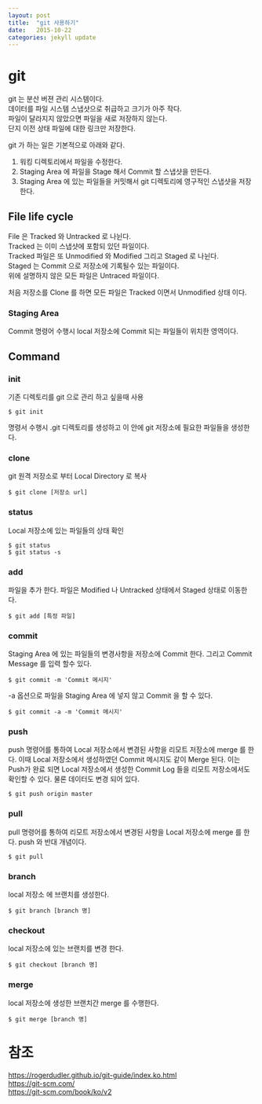 ```yaml
---
layout: post
title:  "git 사용하기"
date:   2015-10-22
categories: jekyll update
---
```


# git
git 는 분산 버젼 관리 시스템이다.  
데이터를 파일 시스템 스냅샷으로 취급하고 크기가 아주 작다.  
파일이 달라지지 않았으면 파일을 새로 저장하지 않는다.  
단지 이전 상태 파일에 대한 링크만 저장한다.

git 가 하는 일은 기본적으로 아래와 같다.  
1. 워킹 디렉토리에서 파일을 수정한다.  
2. Staging Area 에 파일을 Stage 해서 Commit 할 스냅샷을 만든다.  
3. Staging Area 에 있는 파일들을 커밋해서 git 디렉토리에 영구적인 스냅샷을 저장한다.

## File life cycle
File 은 Tracked 와 Untracked 로 나뉜다.  
Tracked  는 이미 스냅샷에 포함되 있던 파일이다.  
Tracked 파일은 또 Unmodified 와 Modified 그리고 Staged 로 나뉜다.  
Staged 는 Commit 으로 저장소에 기록될수 있는 파일이다.  
위에 설명하지 않은 모든 파일은 Untraced 파일이다.  

처음 저장소를  Clone 를 하면 모든 파일은 Tracked 이면서 Unmodified 상태 이다.

### Staging Area
Commit 명령어 수행시 local 저장소에 Commit 되는 파일들이 위치한 영역이다.

## Command

### init
기존 디렉토리를 git 으로 관리 하고 싶을때 사용

```
$ git init
```
명령서 수행시 .git 디렉토리를 생성하고 이 안에 git 저장소에 필요한 파일들을 생성한다.

### clone
git 원격 저장소로 부터 Local Directory 로 복사

```
$ git clone [저장소 url]
```

### status
Local 저장소에 있는 파일들의 상태 확인

```
$ git status
$ git status -s
```

### add
파일을 추가 한다.
파일은 Modified 나 Untracked 상태에서 Staged 상태로 이동한다.


```
$ git add [특정 파일]
```

### commit
Staging Area 에 있는 파일들의 변경사항을 저장소에 Commit 한다.
그리고 Commit Message 를 입력 할수 있다.

```
$ git commit -m 'Commit 메시지'
```

-a 옵션으로 파일을 Staging Area 에 넣지 않고 Commit 을 할 수 있다.
```
$ git commit -a -m 'Commit 메시지'
```

### push
push 명령어를 통하여 Local 저장소에서 변경된 사항을 리모트 저장소에 merge 를 한다.
이때 Local 저장소에서 생성하였던 Commit 메시지도 같이 Merge 된다.
이는 Push가 완료 되면 Local 저장소에서 생성한 Commit Log 들을 리모트 저장소에서도 확인할 수 있다.
물론 데이터도 변경 되어 있다.

```
$ git push origin master
```

### pull
pull 명령어를 통하여 리모트 저장소에서 변경된 사항을 Local 저장소에 merge 를 한다.
push 와 반대 개념이다.

```
$ git pull
```

### branch
local 저장소 에 브랜치를 생성한다.

```
$ git branch [branch 명]
```

### checkout
local 저장소에 있는 브랜치를 변경 한다.

```
$ git checkout [branch 명]
```

### merge
local 저장소에 생성한 브랜치간 merge 를 수행한다.

```
$ git merge [branch 명]
```

# 참조
https://rogerdudler.github.io/git-guide/index.ko.html  
https://git-scm.com/  
https://git-scm.com/book/ko/v2
